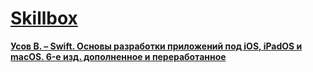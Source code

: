 # [Skillbox](https://go.acstat.com/3ced01680e2ae408 "Skillbox")

**[Усов В. – Swift. Основы разработки приложений под iOS, iPadOS и macOS. 6-е изд. дополненное и переработанное](https://www.piter.com/product/swift-osnovy-razrabotki-prilozheniy-pod-ios-ipados-i-macos-6-e-izd-dopolnennoe-i-pererabotannoe)**
